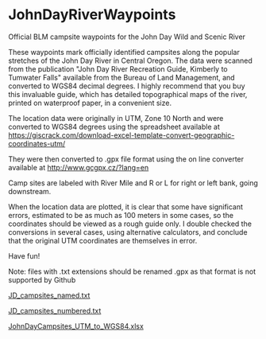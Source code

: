 # JohnDayRiverWaypoints
Official BLM campsite waypoints for the John Day Wild and Scenic River

These waypoints mark officially identified campsites along the popular stretches of the John Day River in Central Oregon. The data were scanned from the publication "John Day River Recreation Guide, Kimberly to Tumwater Falls" available from the Bureau of Land Management, and converted to WGS84 decimal degrees. I highly recommend that you buy this invaluable guide, which has detailed topographical maps of the river, printed on waterproof paper, in a convenient size.

The location data were originally in UTM, Zone 10 North and were converted to WGS84 degrees using the spreadsheet available at https://giscrack.com/download-excel-template-convert-geographic-coordinates-utm/

They were then converted to .gpx file format using the on line converter available at http://www.gcgpx.cz/?lang=en

Camp sites are labeled with River Mile and R or L for right or left bank, going downstream.

When the location data are plotted, it is clear that some have significant errors, estimated to be as much as 100 meters in some cases, so the coordinates should be viewed as a rough guide only. I double checked the conversions in several cases, using alternative calculators, and conclude that the original UTM coordinates are themselves in error.

Have fun!

Note: files with .txt extensions should be renamed .gpx as that format is not supported by Github

[JD_campsites_named.txt](https://github.com/jremington/JohnDayRiverWaypoints/files/6449219/JD_campsites_named.txt)

[JD_campsites_numbered.txt](https://github.com/jremington/JohnDayRiverWaypoints/files/6449220/JD_campsites_numbered.txt)

[JohnDayCampsites_UTM_to_WGS84.xlsx](https://github.com/jremington/JohnDayRiverWaypoints/files/6449221/JohnDayCampsites_UTM_to_WGS84.xlsx)
